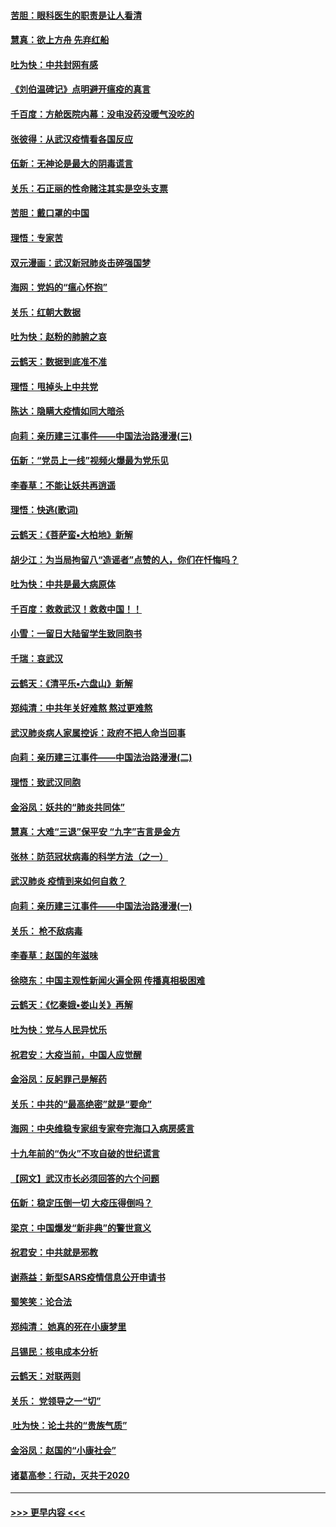 #### [苦胆：眼科医生的职责是让人看清](../pages/nsc993/n11853840.md?t=02091431) 
#### [慧真：欲上方舟 先弃红船](../pages/nsc993/n11853483.md?t=02091431) 
#### [吐为快：中共封网有感](../pages/nsc993/n11852575.md?t=02091431) 
#### [《刘伯温碑记》点明避开瘟疫的真言](../pages/nsc993/n11852128.md?t=02091431) 
#### [千百度：方舱医院内幕：没电没药没暖气没吃的](../pages/nsc993/n11850211.md?t=02091431) 
#### [张彼得：从武汉疫情看各国反应](../pages/nsc993/n11850102.md?t=02091431) 
#### [伍新：无神论是最大的阴毒谎言](../pages/nsc993/n11846129.md?t=02091431) 
#### [关乐：石正丽的性命赌注其实是空头支票](../pages/nsc993/n11846109.md?t=02091431) 
#### [苦胆：戴口罩的中国](../pages/nsc993/n11845576.md?t=02091431) 
#### [理悟：专家苦](../pages/nsc993/n11845564.md?t=02091431) 
#### [双元漫画：武汉新冠肺炎击碎强国梦](../pages/nsc993/n11843320.md?t=02091431) 
#### [海网：党妈的“瘟心怀抱”](../pages/nsc993/n11840740.md?t=02091431) 
#### [关乐：红朝大数据](../pages/nsc993/n11840675.md?t=02091431) 
#### [吐为快：赵粉的肺腑之哀](../pages/nsc993/n11840618.md?t=02091431) 
#### [云鹤天：数据到底准不准](../pages/nsc993/n11840325.md?t=02091431) 
#### [理悟：甩掉头上中共党](../pages/nsc993/n11838826.md?t=02091431) 
#### [陈达：隐瞒大疫情如同大暗杀](../pages/nsc993/n11838771.md?t=02091431) 
#### [向莉：亲历建三江事件——中国法治路漫漫(三)](../pages/nsc993/n11831825.md?t=02091431) 
#### [伍新：“党员上一线”视频火爆最为党乐见](../pages/nsc993/n11838200.md?t=02091431) 
#### [李春草：不能让妖共再逍遥](../pages/nsc993/n11838102.md?t=02091431) 
#### [理悟：快逃(歌词)](../pages/nsc993/n11838083.md?t=02091431) 
#### [云鹤天：《菩萨蛮▪大柏地》新解](../pages/nsc993/n11838059.md?t=02091431) 
#### [胡少江：为当局拘留八“造谣者”点赞的人，你们在忏悔吗？](../pages/nsc993/n11836801.md?t=02091431) 
#### [吐为快：中共是最大病原体](../pages/nsc993/n11836748.md?t=02091431) 
#### [千百度：救救武汉！救救中国！！](../pages/nsc993/n11836145.md?t=02091431) 
#### [小雪：一留日大陆留学生致同胞书](../pages/nsc993/n11834624.md?t=02091431) 
#### [千瑞：哀武汉](../pages/nsc993/n11833647.md?t=02091431) 
#### [云鹤天：《清平乐▪六盘山》新解](../pages/nsc993/n11833611.md?t=02091431) 
#### [郑纯清：中共年关好难熬 熬过更难熬](../pages/nsc993/n11833489.md?t=02091431) 
#### [武汉肺炎病人家属控诉：政府不把人命当回事](../pages/nsc993/n11833205.md?t=02091431) 
#### [向莉：亲历建三江事件——中国法治路漫漫(二)](../pages/nsc993/n11829102.md?t=02091431) 
#### [理悟：致武汉同胞](../pages/nsc993/n11831522.md?t=02091431) 
#### [金浴凤：妖共的“肺炎共同体”](../pages/nsc993/n11829448.md?t=02091431) 
#### [慧真：大难“三退”保平安 “九字”吉言是金方](../pages/nsc993/n11829501.md?t=02091431) 
#### [张林：防范冠状病毒的科学方法（之一）](../pages/nsc993/n11828618.md?t=02091431) 
#### [武汉肺炎 疫情到来如何自救？](../pages/nsc993/n11827632.md?t=02091431) 
#### [向莉：亲历建三江事件——中国法治路漫漫(一)](../pages/nsc993/n11827190.md?t=02091431) 
#### [关乐： 枪不敌病毒](../pages/nsc993/n11826746.md?t=02091431) 
#### [李春草：赵国的年滋味](../pages/nsc993/n11826321.md?t=02091431) 
#### [徐晓东：中国主观性新闻火遍全网 传播真相极困难](../pages/nsc993/n11826508.md?t=02091431) 
#### [云鹤天：《忆秦娥▪娄山关》再解](../pages/nsc993/n11824682.md?t=02091431) 
#### [吐为快：党与人民异忧乐](../pages/nsc993/n11824660.md?t=02091431) 
#### [祝君安：大疫当前，中国人应觉醒](../pages/nsc993/n11821946.md?t=02091431) 
#### [金浴凤：反躬罪己是解药](../pages/nsc993/n11820280.md?t=02091431) 
#### [关乐：中共的“最高绝密”就是“要命”](../pages/nsc993/n11816946.md?t=02091431) 
#### [海网：中央维稳专家组专家夸完海口入病房感言](../pages/nsc993/n11815138.md?t=02091431) 
#### [十九年前的“伪火”不攻自破的世纪谎言](../pages/nsc993/n11813238.md?t=02091431) 
#### [【网文】武汉市长必须回答的六个问题](../pages/nsc993/n11813848.md?t=02091431) 
#### [伍新：稳定压倒一切 大疫压得倒吗？](../pages/nsc993/n11812634.md?t=02091431) 
#### [梁京：中国爆发“新非典”的警世意义](../pages/nsc993/n11812554.md?t=02091431) 
#### [祝君安：中共就是邪教](../pages/nsc993/n11812431.md?t=02091431) 
#### [谢燕益：新型SARS疫情信息公开申请书](../pages/nsc993/n11808840.md?t=02091431) 
#### [蜀笑笑：论合法](../pages/nsc993/n11808064.md?t=02091431) 
#### [郑纯清： 她真的死在小康梦里](../pages/nsc993/n11806623.md?t=02091431) 
#### [吕锡民：核电成本分析](../pages/nsc993/n11806284.md?t=02091431) 
#### [云鹤天：对联两则](../pages/nsc993/n11805957.md?t=02091431) 
#### [关乐： 党领导之一“切”](../pages/nsc993/n11804505.md?t=02091431) 
#### [ 吐为快：论土共的“贵族气质”](../pages/nsc993/n11804490.md?t=02091431) 
#### [金浴凤：赵国的“小康社会”](../pages/nsc993/n11804452.md?t=02091431) 
#### [诸葛高参：行动，灭共于2020](../pages/nsc993/n11804120.md?t=02091431) 

----
#### [ >>> 更早内容 <<< ](../indexes/nsc993-earlier.md)
